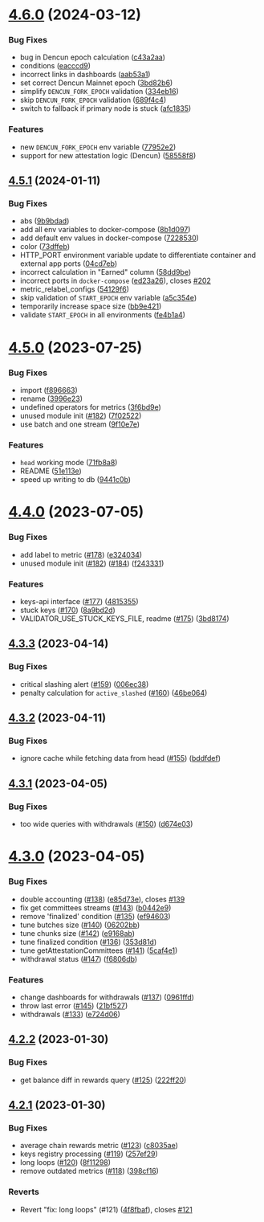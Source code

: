 # [4.6.0](https://github.com/lidofinance/ethereum-validators-monitoring/compare/4.5.1...4.6.0) (2024-03-12)


### Bug Fixes

* bug in Dencun epoch calculation ([c43a2aa](https://github.com/lidofinance/ethereum-validators-monitoring/commit/c43a2aa4e5b0b0d07f26d8250544b9ed55942caa))
* conditions ([eacccd9](https://github.com/lidofinance/ethereum-validators-monitoring/commit/eacccd9b05faa0e87f651988c93a78da29b4425a))
* incorrect links in dashboards ([aab53a1](https://github.com/lidofinance/ethereum-validators-monitoring/commit/aab53a1ff53f44c135593b2bf611f9d63b92a4c1))
* set correct Dencun Mainnet epoch ([3bd82b6](https://github.com/lidofinance/ethereum-validators-monitoring/commit/3bd82b6299097f829c542a3e59c82ab782ecf3e0))
* simplify `DENCUN_FORK_EPOCH` validation ([334eb16](https://github.com/lidofinance/ethereum-validators-monitoring/commit/334eb1663b4c2f822655e2a8ebcf0a4ac7374c6f))
* skip `DENCUN_FORK_EPOCH` validation ([689f4c4](https://github.com/lidofinance/ethereum-validators-monitoring/commit/689f4c4c6e55e8a515d5bfb35bdbca6207af89e1))
* switch to fallback if primary node is stuck ([afc1835](https://github.com/lidofinance/ethereum-validators-monitoring/commit/afc1835f6b6b03b8ea052455dc0eaadfc22e97da))


### Features

* new `DENCUN_FORK_EPOCH` env variable ([77952e2](https://github.com/lidofinance/ethereum-validators-monitoring/commit/77952e29d7f1bc0ad3362dc4002508983463e6f8))
* support for new attestation logic (Dencun) ([58558f8](https://github.com/lidofinance/ethereum-validators-monitoring/commit/58558f8f5760c4414268740a27546d98f65b0851))



## [4.5.1](https://github.com/lidofinance/ethereum-validators-monitoring/compare/4.5.0...4.5.1) (2024-01-11)


### Bug Fixes

* abs ([9b9bdad](https://github.com/lidofinance/ethereum-validators-monitoring/commit/9b9bdad5ffd3efb89ef9b24549f6f7a7c3dd2bd8))
* add all env variables to docker-compose ([8b1d097](https://github.com/lidofinance/ethereum-validators-monitoring/commit/8b1d097b437ef6281f2e6ca6576ae735c0317768))
* add default env values in docker-compose ([7228530](https://github.com/lidofinance/ethereum-validators-monitoring/commit/7228530cb765e0f183b42c4f88306b190e3329b9))
* color ([73dffeb](https://github.com/lidofinance/ethereum-validators-monitoring/commit/73dffeb4939cc879f1b41eaa334bc640697133ed))
* HTTP_PORT environment variable update to differentiate container and external app ports ([04cd7eb](https://github.com/lidofinance/ethereum-validators-monitoring/commit/04cd7ebd2af991c710f22fbd816358caa6f30b5b))
* incorrect calculation in "Earned" column ([58dd9be](https://github.com/lidofinance/ethereum-validators-monitoring/commit/58dd9be8fa5db1e4f1bb2a5a620c3b6a8d58fcc3))
* incorrect ports in `docker-compose` ([ed23a26](https://github.com/lidofinance/ethereum-validators-monitoring/commit/ed23a26ab2d58b721057650ec48f1adab49b061b)), closes [#202](https://github.com/lidofinance/ethereum-validators-monitoring/issues/202)
* metric_relabel_configs ([54129f6](https://github.com/lidofinance/ethereum-validators-monitoring/commit/54129f63c7f63c459ffaba8641176ffd93c6d35f))
* skip validation of `START_EPOCH` env variable ([a5c354e](https://github.com/lidofinance/ethereum-validators-monitoring/commit/a5c354e45092b9887ddd53b19544f20827043969))
* temporarily increase space size ([bb9e421](https://github.com/lidofinance/ethereum-validators-monitoring/commit/bb9e421fb5d4063193ea63c1e4ff5450d9e9fbac))
* validate `START_EPOCH` in all environments ([fe4b1a4](https://github.com/lidofinance/ethereum-validators-monitoring/commit/fe4b1a437c0ea90562b80f5193805daa0451cf0c))



# [4.5.0](https://github.com/lidofinance/ethereum-validators-monitoring/compare/4.4.0...4.5.0) (2023-07-25)


### Bug Fixes

* import ([f896663](https://github.com/lidofinance/ethereum-validators-monitoring/commit/f896663c23f7b18003a36f3b533eac13c27053d6))
* rename ([3996e23](https://github.com/lidofinance/ethereum-validators-monitoring/commit/3996e23b33755353a4d57b3ad9da94c762b8cb71))
* undefined operators for metrics ([3f6bd9e](https://github.com/lidofinance/ethereum-validators-monitoring/commit/3f6bd9eb680f4e2c7b616723f1a35134cf492811))
* unused module init ([#182](https://github.com/lidofinance/ethereum-validators-monitoring/issues/182)) ([7f02522](https://github.com/lidofinance/ethereum-validators-monitoring/commit/7f0252273ebd8a39e84dba25250a28f1a26e0c93))
* use batch and one stream ([9f10e7e](https://github.com/lidofinance/ethereum-validators-monitoring/commit/9f10e7e712d9db8c6784924597f88c46d1de81ea))


### Features

* `head` working mode ([71fb8a8](https://github.com/lidofinance/ethereum-validators-monitoring/commit/71fb8a8c212dfdeeee97999f59cee8bfe311e900))
* README ([51e113e](https://github.com/lidofinance/ethereum-validators-monitoring/commit/51e113ef838371c145724a61cc2a9aa192894824))
* speed up writing to db ([9441c0b](https://github.com/lidofinance/ethereum-validators-monitoring/commit/9441c0bffe91535a9018c573d848ef4f799304e2))



# [4.4.0](https://github.com/lidofinance/ethereum-validators-monitoring/compare/4.3.3...4.4.0) (2023-07-05)


### Bug Fixes

* add label to metric ([#178](https://github.com/lidofinance/ethereum-validators-monitoring/issues/178)) ([e324034](https://github.com/lidofinance/ethereum-validators-monitoring/commit/e324034394d7e81030110d988db8ecbbd9c90c9d))
* unused module init ([#182](https://github.com/lidofinance/ethereum-validators-monitoring/issues/182)) ([#184](https://github.com/lidofinance/ethereum-validators-monitoring/issues/184)) ([f243331](https://github.com/lidofinance/ethereum-validators-monitoring/commit/f2433314502cacbd66a6c06ea348bd97d260f189))


### Features

* keys-api interface ([#177](https://github.com/lidofinance/ethereum-validators-monitoring/issues/177)) ([4815355](https://github.com/lidofinance/ethereum-validators-monitoring/commit/481535586424c2c0fae5ccf1fd75f06f62a87cfe))
* stuck keys ([#170](https://github.com/lidofinance/ethereum-validators-monitoring/issues/170)) ([8a9bd2d](https://github.com/lidofinance/ethereum-validators-monitoring/commit/8a9bd2db6ce9c930d36a7367e71598717fa738ca))
* VALIDATOR_USE_STUCK_KEYS_FILE, readme ([#175](https://github.com/lidofinance/ethereum-validators-monitoring/issues/175)) ([3bd8174](https://github.com/lidofinance/ethereum-validators-monitoring/commit/3bd8174b0e82f73508f57d89ab8c35a2f725bea5))



## [4.3.3](https://github.com/lidofinance/ethereum-validators-monitoring/compare/4.3.2...4.3.3) (2023-04-14)


### Bug Fixes

* critical slashing alert ([#159](https://github.com/lidofinance/ethereum-validators-monitoring/issues/159)) ([006ec38](https://github.com/lidofinance/ethereum-validators-monitoring/commit/006ec380f56446e1c7e1f0770078a89e65bec27b))
* penalty calculation for `active_slashed` ([#160](https://github.com/lidofinance/ethereum-validators-monitoring/issues/160)) ([46be064](https://github.com/lidofinance/ethereum-validators-monitoring/commit/46be064c612debd845337e47ca2be74818497999))



## [4.3.2](https://github.com/lidofinance/ethereum-validators-monitoring/compare/4.3.1...4.3.2) (2023-04-11)


### Bug Fixes

* ignore cache while fetching data from head ([#155](https://github.com/lidofinance/ethereum-validators-monitoring/issues/155)) ([bddfdef](https://github.com/lidofinance/ethereum-validators-monitoring/commit/bddfdefcbb84171ba648f421bc03a7130289b397))



## [4.3.1](https://github.com/lidofinance/ethereum-validators-monitoring/compare/4.3.0...4.3.1) (2023-04-05)


### Bug Fixes

* too wide queries with withdrawals ([#150](https://github.com/lidofinance/ethereum-validators-monitoring/issues/150)) ([d674e03](https://github.com/lidofinance/ethereum-validators-monitoring/commit/d674e03ae201618c6ad970fb2e8c166eb624e3aa))



# [4.3.0](https://github.com/lidofinance/ethereum-validators-monitoring/compare/4.2.2...4.3.0) (2023-04-05)


### Bug Fixes

* double accounting ([#138](https://github.com/lidofinance/ethereum-validators-monitoring/issues/138)) ([e85d73e](https://github.com/lidofinance/ethereum-validators-monitoring/commit/e85d73e46ac26c0b5e488825092d9f2945004e79)), closes [#139](https://github.com/lidofinance/ethereum-validators-monitoring/issues/139)
* fix get committees streams ([#143](https://github.com/lidofinance/ethereum-validators-monitoring/issues/143)) ([b0442e9](https://github.com/lidofinance/ethereum-validators-monitoring/commit/b0442e9946d0bf266708f8e326b91adb571872f1))
* remove 'finalized' condition ([#135](https://github.com/lidofinance/ethereum-validators-monitoring/issues/135)) ([ef94603](https://github.com/lidofinance/ethereum-validators-monitoring/commit/ef94603eca5b138287490365b91994e36644011d))
* tune butches size ([#140](https://github.com/lidofinance/ethereum-validators-monitoring/issues/140)) ([06202bb](https://github.com/lidofinance/ethereum-validators-monitoring/commit/06202bb1d0635cce85c2dbc3be4f068e833b2e7c))
* tune chunks size ([#142](https://github.com/lidofinance/ethereum-validators-monitoring/issues/142)) ([e9168ab](https://github.com/lidofinance/ethereum-validators-monitoring/commit/e9168ab57918b04466c14965714e6b66534a49e8))
* tune finalized condition ([#136](https://github.com/lidofinance/ethereum-validators-monitoring/issues/136)) ([353d81d](https://github.com/lidofinance/ethereum-validators-monitoring/commit/353d81dd9c681c7c9ec13aebafc243fbf8f4a278))
* tune getAttestationCommittees ([#141](https://github.com/lidofinance/ethereum-validators-monitoring/issues/141)) ([5caf4e1](https://github.com/lidofinance/ethereum-validators-monitoring/commit/5caf4e119894cfb7aa8dfd402c0edcdf0e7ba5dc))
* withdrawal status ([#147](https://github.com/lidofinance/ethereum-validators-monitoring/issues/147)) ([f6806db](https://github.com/lidofinance/ethereum-validators-monitoring/commit/f6806dbeb514d96fe8349b1da4312bba5e1b854d))


### Features

* change dashboards for withdrawals ([#137](https://github.com/lidofinance/ethereum-validators-monitoring/issues/137)) ([0961ffd](https://github.com/lidofinance/ethereum-validators-monitoring/commit/0961ffd4e279c4afb0ce04050eb7077740fc6638))
* throw last error ([#145](https://github.com/lidofinance/ethereum-validators-monitoring/issues/145)) ([21bf527](https://github.com/lidofinance/ethereum-validators-monitoring/commit/21bf5279d933f88faf85b28f004dc8ca3aec8444))
* withdrawals ([#133](https://github.com/lidofinance/ethereum-validators-monitoring/issues/133)) ([e724d06](https://github.com/lidofinance/ethereum-validators-monitoring/commit/e724d06715646cad8f1ce7b5f46965435a463af4))



## [4.2.2](https://github.com/lidofinance/ethereum-validators-monitoring/compare/4.2.1...4.2.2) (2023-01-30)


### Bug Fixes

* get balance diff in rewards query ([#125](https://github.com/lidofinance/ethereum-validators-monitoring/issues/125)) ([222ff20](https://github.com/lidofinance/ethereum-validators-monitoring/commit/222ff2065ccaf31e39a107f4c383318f02c27261))



## [4.2.1](https://github.com/lidofinance/ethereum-validators-monitoring/compare/4.2.0...4.2.1) (2023-01-30)


### Bug Fixes

* average chain rewards metric ([#123](https://github.com/lidofinance/ethereum-validators-monitoring/issues/123)) ([c8035ae](https://github.com/lidofinance/ethereum-validators-monitoring/commit/c8035ae93aecbf7828bb8d75265d636b2c37ce71))
* keys registry processing ([#119](https://github.com/lidofinance/ethereum-validators-monitoring/issues/119)) ([257ef29](https://github.com/lidofinance/ethereum-validators-monitoring/commit/257ef2935f7c25642545a53aaa1a7a46cd7d6b37))
* long loops ([#120](https://github.com/lidofinance/ethereum-validators-monitoring/issues/120)) ([8f11298](https://github.com/lidofinance/ethereum-validators-monitoring/commit/8f112983e7955f14c2f8bec46c5ce4001edfb7bb))
* remove outdated metrics ([#118](https://github.com/lidofinance/ethereum-validators-monitoring/issues/118)) ([398cf16](https://github.com/lidofinance/ethereum-validators-monitoring/commit/398cf16ea4fa4f65764dd530b6ac417680254f71))


### Reverts

* Revert "fix: long loops" (#121) ([4f8fbaf](https://github.com/lidofinance/ethereum-validators-monitoring/commit/4f8fbaf37a465c4fba8947e424fc041d85f2710e)), closes [#121](https://github.com/lidofinance/ethereum-validators-monitoring/issues/121)



